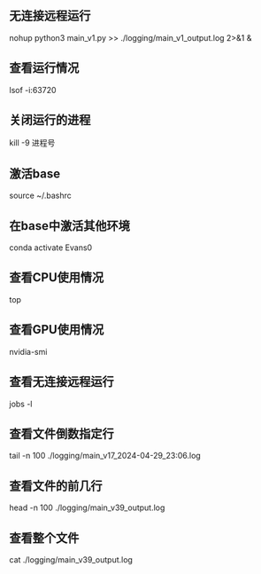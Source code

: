 ## 无连接远程运行
nohup python3 main_v1.py >> ./logging/main_v1_output.log 2>&1 &

## 查看运行情况
lsof -i:63720

## 关闭运行的进程
kill -9 进程号

## 激活base
source ~/.bashrc

## 在base中激活其他环境
conda activate Evans0

## 查看CPU使用情况
top

## 查看GPU使用情况
nvidia-smi

## 查看无连接远程运行
jobs -l

## 查看文件倒数指定行
tail -n 100 ./logging/main_v17_2024-04-29_23\:06.log

## 查看文件的前几行
head -n 100 ./logging/main_v39_output.log

## 查看整个文件
cat ./logging/main_v39_output.log